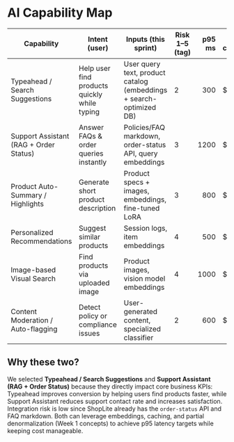 # AI Capability Map

| Capability | Intent (user) | Inputs (this sprint) | Risk 1–5 (tag) | p95 ms | Est. cost/action | Fallback | Selected |
|---|---|---|---|---:|---|---|:---:|
| Typeahead / Search Suggestions | Help user find products quickly while typing | User query text, product catalog (embeddings + search-optimized DB) | 2 | 300 | $0.002 | Fallback to cached top results | Yes |
| Support Assistant (RAG + Order Status) | Answer FAQs & order queries instantly | Policies/FAQ markdown, order-status API, query embeddings | 3 | 1200 | $0.01 | Fallback to human support | Yes |
| Product Auto-Summary / Highlights | Generate short product description | Product specs + images, embeddings, fine-tuned LoRA | 3 | 800 | $0.005 | Show original specs | No |
| Personalized Recommendations | Suggest similar products | Session logs, item embeddings | 4 | 500 | $0.004 | Show generic recommendations | No |
| Image-based Visual Search | Find products via uploaded image | Product images, vision model embeddings | 4 | 1000 | $0.008 | Fallback to manual search | No |
| Content Moderation / Auto-flagging | Detect policy or compliance issues | User-generated content, specialized classifier | 2 | 600 | $0.003 | Escalate to human moderator | No |

## Why these two?
We selected **Typeahead / Search Suggestions** and **Support Assistant (RAG + Order Status)** because they directly impact core business KPIs: Typeahead improves conversion by helping users find products faster, while Support Assistant reduces support contact rate and increases satisfaction. Integration risk is low since ShopLite already has the `order-status` API and FAQ markdown. Both can leverage embeddings, caching, and partial denormalization (Week 1 concepts) to achieve p95 latency targets while keeping cost manageable.
